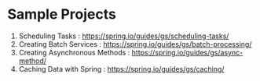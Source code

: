 # Sample Projects

1. Scheduling Tasks : https://spring.io/guides/gs/scheduling-tasks/
2. Creating Batch Services : https://spring.io/guides/gs/batch-processing/
3. Creating Asynchronous Methods : https://spring.io/guides/gs/async-method/
4. Caching Data with Spring : https://spring.io/guides/gs/caching/
